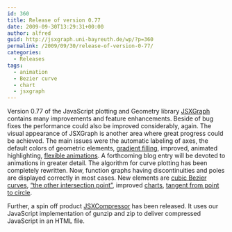 ```yaml
---
id: 360
title: Release of version 0.77
date: 2009-09-30T13:29:31+00:00
author: alfred
guid: http://jsxgraph.uni-bayreuth.de/wp/?p=360
permalink: /2009/09/30/release-of-version-0-77/
categories:
  - Releases
tags:
  - animation
  - Bezier curve
  - chart
  - jsxgraph
---
```

Version 0.77 of the JavaScript plotting and Geometry library [JSXGraph](http://jsxgraph.org) contains many improvements and feature enhancements. Beside of bug fixes the performance could also be improved considerably, again. The visual appearance of JSXGraph is another area where great progress could be achieved. The main issues were the automatic labeling of axes, the default colors of geometric elements, [gradient filling](/wiki/index.php/The_HSV_color_scheme), improved, animated highlighting, [flexible animations](/wiki/index.php/Animations). A forthcoming blog entry will be devoted to animations in greater detail. The algorithm for curve plotting has been completely rewritten. Now, function graphs having discontinuities and poles are displayed correctly in most cases. New elements are [cubic Bezier curves](/wiki/index.php/Bezier_curves), [&#8220;the other intersection point&#8221;](/wiki/index.php/Circum_circles_of_subtriangles), improved [charts](/wiki/index.php/Category:Charts), [tangent from point to circle](/wiki/index.php/Tangents_on_circle).
  
Further, a spin off product [JSXCompressor](/wp/2009/09/29/jsxcompressor-zlib-compressed-javascript-code/) has been released. It uses our JavaScript implementation of gunzip and zip to deliver compressed JavaScript in an HTML file.